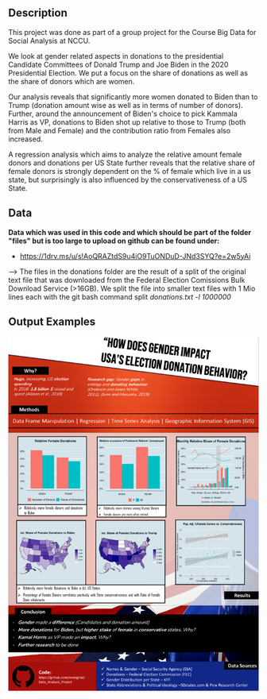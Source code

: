 ## Description 

This project was done as part of a group project for the Course Big Data for Social Analysis at NCCU. 

We look at gender related aspects in donations to the presidential Candidate Committees of Donald Trump and Joe Biden in the 2020 Presidential Election. 
We put a focus on the share of donations as well as the share of donors which are women. 

Our analysis reveals that significantly more women donated to Biden than to Trump (donation amount wise as well as in terms of number of donors). Further, around the announcement of Biden's choice to pick Kammala Harris as VP, donations to Biden shot up relative to those to Trump (both from Male and Female) and the contribution ratio from Females also increased. 

A regression analysis which aims to analyze the relative amount female donors and donations per US State further reveals that the relative share of female donors is strongly dependent on the % of female which live in a us state, but surprisingly is also influenced by the conservativeness of a US State. 

## Data 

**Data which was used in this code and which should be part of the folder "files" but is too large to upload on github can be found under:** 
- https://1drv.ms/u/s!AoQRAZtdS9u4iO9TuONDuD-JNd3SYQ?e=2w5yAi

--> The files in the donations folder are the result of a split of the original text file that was downloaded from the Federal Election Comissions Bulk Download Service (>16GB). We split the file into smaller text files with 1 Mio lines each with the git bash command split *donations.txt -l 1000000*

## Output Examples

<img src = "Gender_Donations_Poster.png" />


